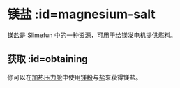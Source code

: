 # 镁盐 :id=magnesium-salt

镁盐是 Slimefun 中的一种[资源](/Resources)，可用于给[镁发电机](/Magnesium-powered-Generator)提供燃料。

## 获取 :id=obtaining

你可以在[加热压力舱](/Heated-Pressure-Chamber)中使用[镁粉](/Magnesium-Dust)与[盐](/Miscellaneous-Items)来获得镁盐。
